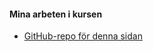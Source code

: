 #### Mina arbeten i kursen

* [GitHub-repo för denna sidan](https://github.com/EvilBengt/bthramverk1-redovisa)
